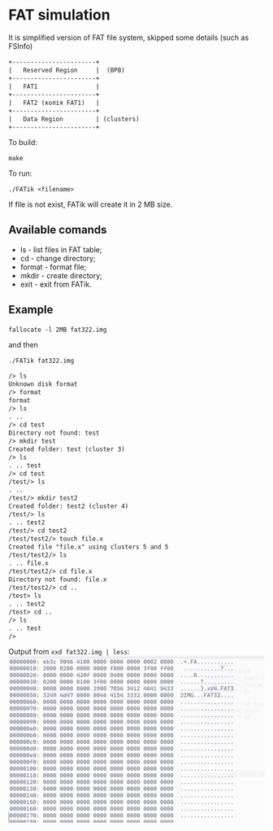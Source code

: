 # FAT simulation

It is simplified version of FAT file system, skipped some details (such as FSInfo)

```
+-----------------------+ 
|   Reserved Region     |  (BPB)
+-----------------------+
|   FAT1                |  
+-----------------------+
|   FAT2 (копія FAT1)   |
+-----------------------+
|   Data Region         | (clusters)
+-----------------------+

```


To build:
```
make
```
To run:
```
./FATik <filename>
```
If file is not exist, FATik will create it in 2 MB size.

## Available comands

* ls - list files in FAT table;
* cd - change directory;
* format - format file;
* mkdir - create directory;
* exit - exit from FATik.

## Example

```
fallocate -l 2MB fat322.img
```
and then
```
./FATik fat322.img
```

```
/> ls
Unknown disk format
/> format
format
/> ls
. .. 
/> cd test
Directory not found: test
/> mkdir test
Created folder: test (cluster 3)
/> ls
. .. test 
/> cd test
/test/> ls
. .. 
/test/> mkdir test2
Created folder: test2 (cluster 4)
/test/> ls
. .. test2 
/test/> cd test2
/test/test2/> touch file.x
Created file "file.x" using clusters 5 and 5
/test/test2/> ls
. .. file.x 
/test/test2/> cd file.x
Directory not found: file.x
/test/test2/> cd ..
/test> ls
. .. test2 
/test> cd ..
/> ls
. .. test 
/> 
```

Output from ```xxd fat322.img | less```:
![alt text](image.png)
